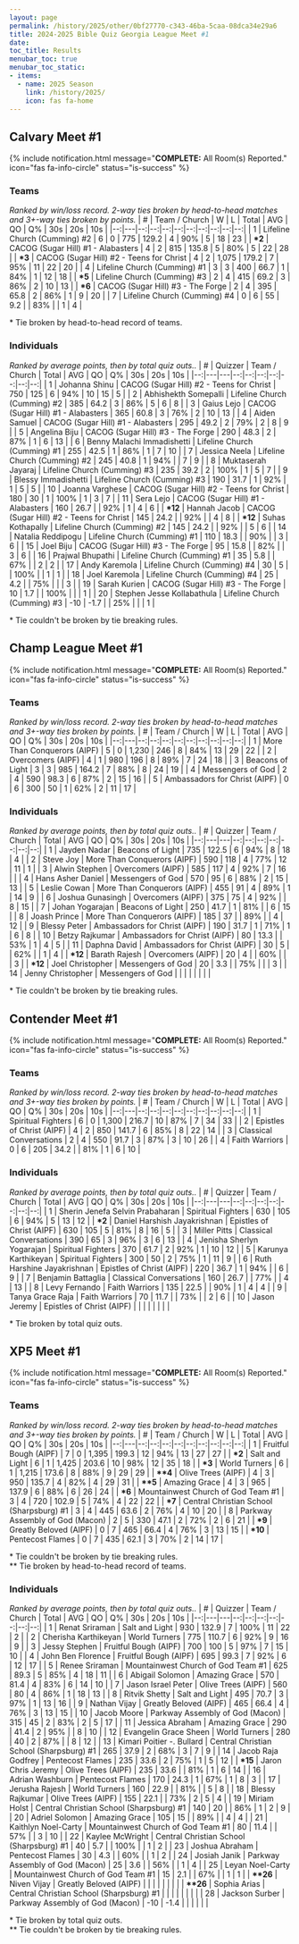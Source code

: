 ```yaml
---
layout: page
permalink: /history/2025/other/0bf27770-c343-46ba-5caa-08dca34e29a6
title: 2024-2025 Bible Quiz Georgia League Meet #1
date: 
toc_title: Results
menubar_toc: true
menubar_toc_static:
- items:
  - name: 2025 Season
    link: /history/2025/
    icon: fas fa-home
---
```



## Calvary Meet #1

{% include notification.html
   message="<b>COMPLETE:</b> All Room(s) Reported."
   icon="fas fa-info-circle"
   status="is-success" %}


### Teams

*Ranked by win/loss record. 2-way ties broken by head-to-head matches and 3+-way ties broken by points.*
| # | Team / Church | W | L | Total | AVG | QO | Q% | 30s | 20s | 10s |
|--:|---|--:|--:|--:|--:|--:|--:|--:|--:|--:|
| 1 | Lifeline Church (Cumming) #2 | 6 | 0 | 775 | 129.2 | 4 | 90% | 5 | 18 | 23 |
| **\*2** | CACOG (Sugar Hill) #1 - Alabasters | 4 | 2 | 815 | 135.8 | 5 | 80% | 5 | 22 | 28 |
| **\*3** | CACOG (Sugar Hill) #2 - Teens for Christ | 4 | 2 | 1,075 | 179.2 | 7 | 95% | 11 | 22 | 20 |
| 4 | Lifeline Church (Cumming) #1 | 3 | 3 | 400 | 66.7 | 1 | 84% | 1 | 12 | 18 |
| **\*5** | Lifeline Church (Cumming) #3 | 2 | 4 | 415 | 69.2 | 3 | 86% | 2 | 10 | 13 |
| **\*6** | CACOG (Sugar Hill) #3 - The Forge | 2 | 4 | 395 | 65.8 | 2 | 86% | 1 | 9 | 20 |
| 7 | Lifeline Church (Cumming) #4 | 0 | 6 | 55 | 9.2 |  | 83% |  | 1 | 4 |

\* Tie broken by head-to-head record of teams.

### Individuals

*Ranked by average points, then by total quiz outs..*
| # | Quizzer | Team / Church | Total | AVG | QO | Q% | 30s | 20s | 10s |
|--:|---|---|--:|--:|--:|--:|--:|--:|--:|
| 1 | Johanna Shinu | CACOG (Sugar Hill) #2 - Teens for Christ | 750 | 125 | 6 | 94% | 10 | 15 | 5 |
| 2 | Abhishekth Somepalli | Lifeline Church (Cumming) #2 | 385 | 64.2 | 3 | 86% | 5 | 6 | 8 |
| 3 | Gaius Lejo | CACOG (Sugar Hill) #1 - Alabasters | 365 | 60.8 | 3 | 76% | 2 | 10 | 13 |
| 4 | Aiden Samuel | CACOG (Sugar Hill) #1 - Alabasters | 295 | 49.2 | 2 | 79% | 2 | 8 | 9 |
| 5 | Angelina Biju | CACOG (Sugar Hill) #3 - The Forge | 290 | 48.3 | 2 | 87% | 1 | 6 | 13 |
| 6 | Benny Malachi Immadishetti | Lifeline Church (Cumming) #1 | 255 | 42.5 | 1 | 86% | 1 | 7 | 10 |
| 7 | Jessica Neela | Lifeline Church (Cumming) #2 | 245 | 40.8 | 1 | 94% |  | 7 | 9 |
| 8 | Muktaserah Jayaraj | Lifeline Church (Cumming) #3 | 235 | 39.2 | 2 | 100% | 1 | 5 | 7 |
| 9 | Blessy Immadishetti | Lifeline Church (Cumming) #3 | 190 | 31.7 | 1 | 92% | 1 | 5 | 5 |
| 10 | Joanna Varghese | CACOG (Sugar Hill) #2 - Teens for Christ | 180 | 30 | 1 | 100% | 1 | 3 | 7 |
| 11 | Sera Lejo | CACOG (Sugar Hill) #1 - Alabasters | 160 | 26.7 |  | 92% | 1 | 4 | 6 |
| **\*12** | Hannah Jacob | CACOG (Sugar Hill) #2 - Teens for Christ | 145 | 24.2 |  | 92% |  | 4 | 8 |
| **\*12** | Suhas Kothapally | Lifeline Church (Cumming) #2 | 145 | 24.2 |  | 92% |  | 5 | 6 |
| 14 | Natalia Reddipogu | Lifeline Church (Cumming) #1 | 110 | 18.3 |  | 90% |  | 3 | 6 |
| 15 | Joel Biju | CACOG (Sugar Hill) #3 - The Forge | 95 | 15.8 |  | 82% |  | 3 | 6 |
| 16 | Prajwal Bhupathi | Lifeline Church (Cumming) #1 | 35 | 5.8 |  | 67% |  | 2 | 2 |
| 17 | Andy Karemola | Lifeline Church (Cumming) #4 | 30 | 5 |  | 100% |  | 1 | 1 |
| 18 | Joel Karemola | Lifeline Church (Cumming) #4 | 25 | 4.2 |  | 75% |  |  | 3 |
| 19 | Sarah Kurien | CACOG (Sugar Hill) #3 - The Forge | 10 | 1.7 |  | 100% |  |  | 1 |
| 20 | Stephen Jesse Kollabathula | Lifeline Church (Cumming) #3 | -10 | -1.7 |  | 25% |  |  | 1 |

\* Tie couldn't be broken by tie breaking rules.

## Champ League Meet #1

{% include notification.html
   message="<b>COMPLETE:</b> All Room(s) Reported."
   icon="fas fa-info-circle"
   status="is-success" %}


### Teams

*Ranked by win/loss record. 2-way ties broken by head-to-head matches and 3+-way ties broken by points.*
| # | Team / Church | W | L | Total | AVG | QO | Q% | 30s | 20s | 10s |
|--:|---|--:|--:|--:|--:|--:|--:|--:|--:|--:|
| 1 | More Than Conquerors (AIPF) | 5 | 0 | 1,230 | 246 | 8 | 84% | 13 | 29 | 22 |
| 2 | Overcomers (AIPF) | 4 | 1 | 980 | 196 | 8 | 89% | 7 | 24 | 18 |
| 3 | Beacons of Light | 3 | 3 | 985 | 164.2 | 7 | 88% | 8 | 24 | 19 |
| 4 | Messengers of God | 2 | 4 | 590 | 98.3 | 6 | 87% | 2 | 15 | 16 |
| 5 | Ambassadors for Christ (AIPF) | 0 | 6 | 300 | 50 | 1 | 62% | 2 | 11 | 17 |

### Individuals

*Ranked by average points, then by total quiz outs..*
| # | Quizzer | Team / Church | Total | AVG | QO | Q% | 30s | 20s | 10s |
|--:|---|---|--:|--:|--:|--:|--:|--:|--:|
| 1 | Jayden Nadar | Beacons of Light | 735 | 122.5 | 6 | 94% | 8 | 18 | 4 |
| 2 | Steve Joy | More Than Conquerors (AIPF) | 590 | 118 | 4 | 77% | 12 | 11 | 1 |
| 3 | Alwin Stephen | Overcomers (AIPF) | 585 | 117 | 4 | 92% | 7 | 16 |  |
| 4 | Hans Asher Daniel | Messengers of God | 570 | 95 | 6 | 88% | 2 | 15 | 13 |
| 5 | Leslie Cowan | More Than Conquerors (AIPF) | 455 | 91 | 4 | 89% | 1 | 14 | 9 |
| 6 | Joshua Gunasingh | Overcomers (AIPF) | 375 | 75 | 4 | 92% |  | 8 | 15 |
| 7 | Johan Yogarajan | Beacons of Light | 250 | 41.7 | 1 | 81% |  | 6 | 15 |
| 8 | Joash Prince | More Than Conquerors (AIPF) | 185 | 37 |  | 89% |  | 4 | 12 |
| 9 | Blessy Peter | Ambassadors for Christ (AIPF) | 190 | 31.7 | 1 | 71% | 1 | 6 | 8 |
| 10 | Betzy Rajkumar | Ambassadors for Christ (AIPF) | 80 | 13.3 |  | 53% | 1 | 4 | 5 |
| 11 | Daphna David | Ambassadors for Christ (AIPF) | 30 | 5 |  | 62% |  | 1 | 4 |
| **\*12** | Barath Rajesh | Overcomers (AIPF) | 20 | 4 |  | 60% |  |  | 3 |
| **\*12** | Joel Christopher | Messengers of God | 20 | 3.3 |  | 75% |  |  | 3 |
| 14 | Jenny Christopher | Messengers of God |  |  |  |  |  |  |  |

\* Tie couldn't be broken by tie breaking rules.

## Contender Meet #1

{% include notification.html
   message="<b>COMPLETE:</b> All Room(s) Reported."
   icon="fas fa-info-circle"
   status="is-success" %}


### Teams

*Ranked by win/loss record. 2-way ties broken by head-to-head matches and 3+-way ties broken by points.*
| # | Team / Church | W | L | Total | AVG | QO | Q% | 30s | 20s | 10s |
|--:|---|--:|--:|--:|--:|--:|--:|--:|--:|--:|
| 1 | Spiritual Fighters | 6 | 0 | 1,300 | 216.7 | 10 | 87% | 7 | 34 | 33 |
| 2 | Epistles of Christ (AIPF) | 4 | 2 | 850 | 141.7 | 6 | 85% | 8 | 22 | 14 |
| 3 | Classical Conversations | 2 | 4 | 550 | 91.7 | 3 | 87% | 3 | 10 | 26 |
| 4 | Faith Warriors | 0 | 6 | 205 | 34.2 |  | 81% | 1 | 6 | 10 |

### Individuals

*Ranked by average points, then by total quiz outs..*
| # | Quizzer | Team / Church | Total | AVG | QO | Q% | 30s | 20s | 10s |
|--:|---|---|--:|--:|--:|--:|--:|--:|--:|
| 1 | Sherin Jenefa Selvin Prabaharan | Spiritual Fighters | 630 | 105 | 6 | 94% | 5 | 13 | 12 |
| **\*2** | Daniel Harshish Jayakrishnan | Epistles of Christ (AIPF) | 630 | 105 | 5 | 81% | 8 | 16 | 5 |
| 3 | Miller Pitts | Classical Conversations | 390 | 65 | 3 | 96% | 3 | 6 | 13 |
| 4 | Jenisha Sherlyn Yogarajan | Spiritual Fighters | 370 | 61.7 | 2 | 92% | 1 | 10 | 12 |
| 5 | Karunya Karthikeyan | Spiritual Fighters | 300 | 50 | 2 | 75% | 1 | 11 | 9 |
| 6 | Ruth Harshine Jayakrishnan | Epistles of Christ (AIPF) | 220 | 36.7 | 1 | 94% |  | 6 | 9 |
| 7 | Benjamin Battaglia | Classical Conversations | 160 | 26.7 |  | 77% |  | 4 | 13 |
| 8 | Levy Fernando | Faith Warriors | 135 | 22.5 |  | 90% | 1 | 4 | 4 |
| 9 | Tanya Grace Raja | Faith Warriors | 70 | 11.7 |  | 73% |  | 2 | 6 |
| 10 | Jason Jeremy | Epistles of Christ (AIPF) |  |  |  |  |  |  |  |

\* Tie broken by total quiz outs.

## XP5 Meet #1

{% include notification.html
   message="<b>COMPLETE:</b> All Room(s) Reported."
   icon="fas fa-info-circle"
   status="is-success" %}


### Teams

*Ranked by win/loss record. 2-way ties broken by head-to-head matches and 3+-way ties broken by points.*
| # | Team / Church | W | L | Total | AVG | QO | Q% | 30s | 20s | 10s |
|--:|---|--:|--:|--:|--:|--:|--:|--:|--:|--:|
| 1 | Fruitful Bough (AIPF) | 7 | 0 | 1,395 | 199.3 | 12 | 94% | 13 | 27 | 27 |
| **\*2** | Salt and Light | 6 | 1 | 1,425 | 203.6 | 10 | 98% | 12 | 35 | 18 |
| **\*3** | World Turners | 6 | 1 | 1,215 | 173.6 | 8 | 88% | 9 | 29 | 29 |
| **\*\*4** | Olive Trees (AIPF) | 4 | 3 | 950 | 135.7 | 4 | 82% | 4 | 29 | 31 |
| **\*\*5** | Amazing Grace | 4 | 3 | 965 | 137.9 | 6 | 88% | 6 | 26 | 24 |
| **\*6** | Mountainwest Church of God Team #1 | 3 | 4 | 720 | 102.9 | 5 | 74% | 4 | 22 | 22 |
| **\*7** | Central Christian School (Sharpsburg) #1 | 3 | 4 | 445 | 63.6 | 2 | 76% | 4 | 10 | 20 |
| 8 | Parkway Assembly of God (Macon) | 2 | 5 | 330 | 47.1 | 2 | 72% | 2 | 6 | 21 |
| **\*9** | Greatly Beloved (AIPF) | 0 | 7 | 465 | 66.4 | 4 | 76% | 3 | 13 | 15 |
| **\*10** | Pentecost Flames | 0 | 7 | 435 | 62.1 | 3 | 70% | 2 | 14 | 17 |

\* Tie couldn't be broken by tie breaking rules.\
\*\* Tie broken by head-to-head record of teams.

### Individuals

*Ranked by average points, then by total quiz outs..*
| # | Quizzer | Team / Church | Total | AVG | QO | Q% | 30s | 20s | 10s |
|--:|---|---|--:|--:|--:|--:|--:|--:|--:|
| 1 | Renat Sriraman | Salt and Light | 930 | 132.9 | 7 | 100% | 11 | 22 | 2 |
| 2 | Cherisha Karthikeyan | World Turners | 775 | 110.7 | 6 | 92% | 9 | 16 | 9 |
| 3 | Jessy Stephen | Fruitful Bough (AIPF) | 700 | 100 | 5 | 97% | 7 | 15 | 10 |
| 4 | John Ben Florence | Fruitful Bough (AIPF) | 695 | 99.3 | 7 | 92% | 6 | 12 | 17 |
| 5 | Renee Sriraman | Mountainwest Church of God Team #1 | 625 | 89.3 | 5 | 85% | 4 | 18 | 11 |
| 6 | Abigail Solomon | Amazing Grace | 570 | 81.4 | 4 | 83% | 6 | 14 | 10 |
| 7 | Jason Israel Peter | Olive Trees (AIPF) | 560 | 80 | 4 | 86% | 1 | 18 | 13 |
| 8 | Ritvik Shetty | Salt and Light | 495 | 70.7 | 3 | 97% | 1 | 13 | 16 |
| 9 | Nathan Vijay | Greatly Beloved (AIPF) | 465 | 66.4 | 4 | 76% | 3 | 13 | 15 |
| 10 | Jacob Moore | Parkway Assembly of God (Macon) | 315 | 45 | 2 | 83% | 2 | 5 | 17 |
| 11 | Jessica Abraham | Amazing Grace | 290 | 41.4 | 2 | 95% |  | 8 | 10 |
| 12 | Evangelin Grace Sheen | World Turners | 280 | 40 | 2 | 87% |  | 8 | 12 |
| 13 | Kimari Poitier -. Bullard | Central Christian School (Sharpsburg) #1 | 265 | 37.9 | 2 | 68% | 3 | 7 | 9 |
| 14 | Jacob Raja Godfrey | Pentecost Flames | 235 | 33.6 | 2 | 75% | 1 | 5 | 12 |
| **\*15** | Jaron Chris Jeremy | Olive Trees (AIPF) | 235 | 33.6 |  | 81% | 1 | 6 | 14 |
| 16 | Adrian Washburn | Pentecost Flames | 170 | 24.3 | 1 | 67% | 1 | 8 | 3 |
| 17 | Jerusha Rajesh | World Turners | 160 | 22.9 |  | 81% |  | 5 | 8 |
| 18 | Blessy Rajkumar | Olive Trees (AIPF) | 155 | 22.1 |  | 73% | 2 | 5 | 4 |
| 19 | Miriam Holst | Central Christian School (Sharpsburg) #1 | 140 | 20 |  | 86% | 1 | 2 | 9 |
| 20 | Adriel Solomon | Amazing Grace | 105 | 15 |  | 89% |  | 4 | 4 |
| 21 | Kaithlyn Noel-Carty | Mountainwest Church of God Team #1 | 80 | 11.4 |  | 57% |  | 3 | 10 |
| 22 | Kaylee McWright | Central Christian School (Sharpsburg) #1 | 40 | 5.7 |  | 100% |  | 1 | 2 |
| 23 | Joshua Abraham | Pentecost Flames | 30 | 4.3 |  | 60% |  | 1 | 2 |
| 24 | Josiah Janik | Parkway Assembly of God (Macon) | 25 | 3.6 |  | 56% |  | 1 | 4 |
| 25 | Leyan Noel-Carty | Mountainwest Church of God Team #1 | 15 | 2.1 |  | 67% |  | 1 | 1 |
| **\*\*26** | Niven Vijay | Greatly Beloved (AIPF) |  |  |  |  |  |  |  |
| **\*\*26** | Sophia Arias | Central Christian School (Sharpsburg) #1 |  |  |  |  |  |  |  |
| 28 | Jackson Surber | Parkway Assembly of God (Macon) | -10 | -1.4 |  |  |  |  |  |

\* Tie broken by total quiz outs.\
\*\* Tie couldn't be broken by tie breaking rules.

